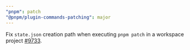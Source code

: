 ```yaml
---
"pnpm": patch
"@pnpm/plugin-commands-patching": major
---
```


Fix `state.json` creation path when executing `pnpm patch` in a workspace project [#9733](https://github.com/pnpm/pnpm/pull/9733).
